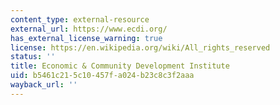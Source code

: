 ```yaml
---
content_type: external-resource
external_url: https://www.ecdi.org/
has_external_license_warning: true
license: https://en.wikipedia.org/wiki/All_rights_reserved
status: ''
title: Economic & Community Development Institute
uid: b5461c21-5c10-457f-a024-b23c8c3f2aaa
wayback_url: ''
---
```

